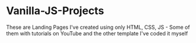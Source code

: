 # Vanilla-JS-Projects
These are Landing Pages I've created using only HTML, CSS, JS - Some of them with tutorials on YouTube and the other template I've coded it myself
